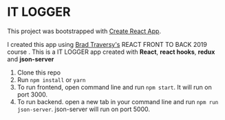 # IT LOGGER

This project was bootstrapped with [Create React App](https://github.com/facebook/create-react-app).

I created this app using [Brad Traversy's](https://github.com/bradtraversy/) REACT FRONT TO BACK 2019 course . This is a IT LOGGER app created with **React**, **react hooks**, **redux** and **json-server**

1. Clone this repo
2. Run `npm install` or `yarn`
3. To run frontend, open command line and run `npm start`. It will run on port 3000.
4. To run backend. open a new tab in your command line and run `npm run json-server`. json-server will run on port 5000.

